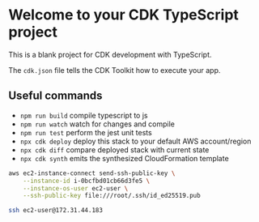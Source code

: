 # Welcome to your CDK TypeScript project

This is a blank project for CDK development with TypeScript.

The `cdk.json` file tells the CDK Toolkit how to execute your app.

## Useful commands

* `npm run build`   compile typescript to js
* `npm run watch`   watch for changes and compile
* `npm run test`    perform the jest unit tests
* `npx cdk deploy`  deploy this stack to your default AWS account/region
* `npx cdk diff`    compare deployed stack with current state
* `npx cdk synth`   emits the synthesized CloudFormation template


```sh
aws ec2-instance-connect send-ssh-public-key \
    --instance-id i-0bcfbd01cb66d3fe5 \
    --instance-os-user ec2-user \
    --ssh-public-key file:///root/.ssh/id_ed25519.pub

ssh ec2-user@172.31.44.183
```